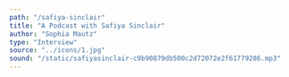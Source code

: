 ```yaml
---
path: "/safiya-sinclair"
title: "A Podcast with Safiya Sinclair"
author: "Sophia Mautz"
type: "Interview" 
source: "../icons/1.jpg"
sound: "/static/safiyasinclair-c9b90879db500c2d72072e2f61779286.mp3"
---
```

